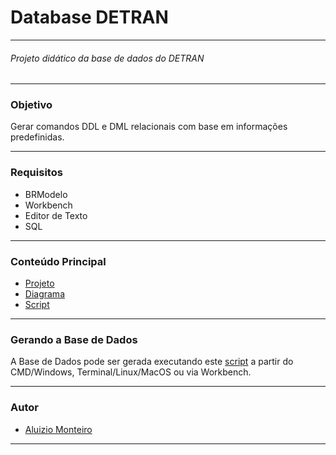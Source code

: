 
#  Database DETRAN

___

###### *Projeto didático da base de dados do DETRAN*
___

### Objetivo

Gerar comandos DDL e DML relacionais com base em informações predefinidas.
___
 
### Requisitos

* BRModelo
* Workbench
* Editor de Texto
* SQL
___

### Conteúdo Principal

* [Projeto](https://github.com/aluiziomonteiro/dba-detran/tree/master/docs)
* [Diagrama](https://github.com/aluiziomonteiro/dba-detran/blob/master/diagramas/db_detran_png.png)
* [Script](https://github.com/aluiziomonteiro/dba-detran/blob/master/schema/db_detran.sql)
___

### Gerando a Base de Dados

A Base de Dados pode ser gerada executando este [script](https://github.com/aluiziomonteiro/dba-detran/blob/master/schema/db_detran.sql) a partir do CMD/Windows, Terminal/Linux/MacOS ou via Workbench.
___

### Autor

* [Aluizio Monteiro](https://www.linkedin.com/in/aluizio-monteiro/)

___










<br /><br /><br /><br /><br /><br /><br /><br /><br /><br /><br /><br /><br />